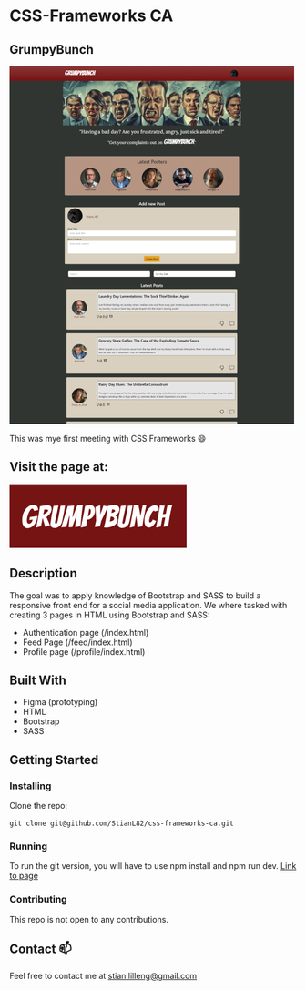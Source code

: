 # CSS-Frameworks CA

## GrumpyBunch

![image](/images/readme/screencapture-stianl-css-frameworks-ca-netlify-app-feed-2024-04-06-18_23_22%201.png)

This was mye first meeting with CSS Frameworks 😄

## Visit the page at:

[![GrumpyBunch](/images/readme/GrumpyBunch_logo.png)](https://stianl-javascript2-ca.netlify.app/)

## Description

The goal was to apply knowledge of Bootstrap and SASS to build a responsive front end for a social media application.
We where tasked with creating 3 pages in HTML using Bootstrap and SASS:

- Authentication page (/index.html)
- Feed Page (/feed/index.html)
- Profile page (/profile/index.html)

## Built With

- Figma (prototyping)
- HTML
- Bootstrap
- SASS

## Getting Started

### Installing

Clone the repo:

```
git clone git@github.com/StianL82/css-frameworks-ca.git
```

### Running

To run the git version, you will have to use npm install and npm run dev.
[Link to page](https://stianl-javascript2-ca.netlify.app/)

### Contributing

This repo is not open to any contributions.

## Contact 📫

Feel free to contact me at stian.lilleng@gmail.com
